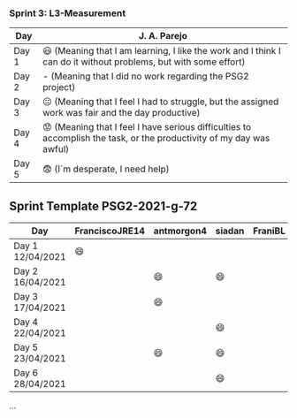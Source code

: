 
### Sprint 3: L3-Measurement 

| Day           | J. A. Parejo  |
| ------------- | ------------- |
| Day 1         |    :smiley: (Meaning that I am learning, I like the work and I think I can do it without problems, but with some effort) |
| Day 2         |    - (Meaning that I did no work regarding the PSG2 project)           |
| Day 3         |    :neutral_face:  (Meaning that I feel I had to struggle, but the assigned work was fair and the day productive)          |:fearful:
| Day 4         |    :worried: (Meaning that I feel I have serious difficulties to accomplish the task, or the productivity of my day was awful)           |
| Day 5         |    :fearful:   (I´m desperate, I need help)        |


## Sprint Template PSG2-2021-g-72

| Day                     | FranciscoJRE14  | antmorgon4     |       siadan     |     FraniBL     | DiegoHill      |
| -------------           | -------------   | -------------  | -------------    | -------------   | -------------  | 
| Day 1  12/04/2021       | :smile:         |                |                  |                 |                |               
| Day 2  16/04/2021       |                 | :smile:        | :smile:          |                 |                |                
| Day 3  17/04/2021       |                 | :smile:        |                  |                 |                |
| Day 4  22/04/2021       |                 |                | :smile:          |                 |                |  
| Day 5  23/04/2021       |                 | :smile:        | :smile:          |                 |                |
| Day 6  28/04/2021       |                 |                | :smile:          |                 |                |
...
